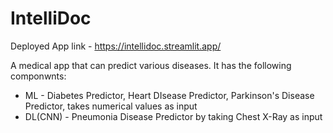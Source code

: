 # IntelliDoc

Deployed App link - https://intellidoc.streamlit.app/

A medical app that can predict various diseases. It has the following componwnts:
  - ML - Diabetes Predictor, Heart DIsease Predictor, Parkinson's Disease Predictor, takes numerical values as input
  - DL(CNN) - Pneumonia Disease Predictor by taking Chest X-Ray as input
